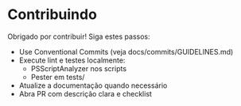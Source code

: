 # Contribuindo

Obrigado por contribuir! Siga estes passos:

- Use Conventional Commits (veja docs/commits/GUIDELINES.md)
- Execute lint e testes localmente:
  - PSScriptAnalyzer nos scripts
  - Pester em tests/
- Atualize a documentação quando necessário
- Abra PR com descrição clara e checklist
